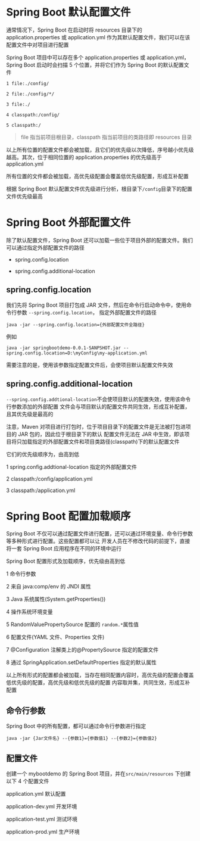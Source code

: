 # Spring Boot 默认配置文件

通常情况下，Spring Boot 在启动时将 resources 目录下的 application.properties 或 application.yml
作为其默认配置文件，我们可以在该配置文件中对项目进行配置

Spring Boot 项目中可以存在多个 application.properties 或 application.yml，Spring Boot 启动时会扫描
5 个位置，并将它们作为 Spring Boot 的默认配置文件

```
1 file:./config/

2 file:./config/*/

3 file:./

4 classpath:/config/

5 classpath:/
```

> file 指当前项目根目录，classpath 指当前项目的类路径即 resources 目录

以上所有位置的配置文件都会被加载，且它们的优先级以次降低，序号越小优先级越高。其次，位于相同位置的 application.properties
的优先级高于 application.yml

所有位置的文件都会被加载，高优先级配置会覆盖低优先级配置，形成互补配置

根据 Spring Boot 默认配置文件优先级进行分析，根目录下`/config`目录下的配置文件优先级最高

# Spring Boot 外部配置文件

除了默认配置文件，Spring Boot 还可以加载一些位于项目外部的配置文件。我们可以通过指定外部配置文件的路径

- spring.config.location

- spring.config.additional-location

## spring.config.location

我们先将 Spring Boot 项目打包成 JAR 文件，然后在命令行启动命令中，使用命令行参数 `--spring.config.location`，
指定外部配置文件的路径

```
java -jar --spring.config.location={外部配置文件全路径}
```

例如

```
java -jar springbootdemo-0.0.1-SANPSHOT.jar --spring.config.location=D:\myConfig\my-application.yml
```

需要注意的是，使用该参数指定配置文件后，会使项目默认配置文件失效

## spring.config.additional-location

`--spring.config.addtional-location`不会使项目默认的配置失效，使用该命令行参数添加的外部配置
文件会与项目默认的配置文件共同生效，形成互补配置，且其优先级是最高的

注意，Maven 对项目进行打包时，位于项目目录下的配置文件是无法被打包进项目的 JAR 包的，因此位于根目录下的默认
配置文件无法在 JAR 中生效，即该项目将只加载指定的外部配置文件和项目类路径(classpath)下的默认配置文件

它们的优先级顺序为，由高到低

1 spring.config.addtional-location 指定的外部配置文件

2 classpath:/config/application.yml

3 classpath:/application.yml

# Spring Boot 配置加载顺序

Spring Boot 不仅可以通过配置文件进行配置，还可以通过环境变量、命令行参数等多种形式进行配置。这些配置都可以让
开发人员在不修改代码的前提下，直接将一套 Spring Boot 应用程序在不同的环境中运行

Spring Boot 配置形式及加载顺序，优先级由高到低

1 命令行参数

2 来自 java:comp/env 的 JNDI 属性

3 Java 系统属性(System.getProperties())

4 操作系统环境变量

5 RandomValuePropertySource 配置的 `random.*`属性值

6 配置文件(YAML 文件、Properties 文件)

7 @Configuration 注解类上的@PropertySource 指定的配置文件

8 通过 SpringApplication.setDefaultProperties 指定的默认属性

以上所有形式的配置都会被加载，当存在相同配置内容时，高优先级的配置会覆盖低优先级的配置，高优先级和低优先级的配置
内容取并集，共同生效，形成互补配置

## 命令行参数

Spring Boot 中的所有配置，都可以通过命令行参数进行指定

```
java -jar {Jar文件名} --{参数1}={参数值1} --{参数2}={参数值2}
```

## 配置文件

创建一个 mybootdemo 的 Spring Boot 项目，并在`src/main/resources` 下创建以下 4 个配置文件

application.yml 默认配置

application-dev.yml 开发环境

application-test.yml 测试环境

application-prod.yml 生产环境
